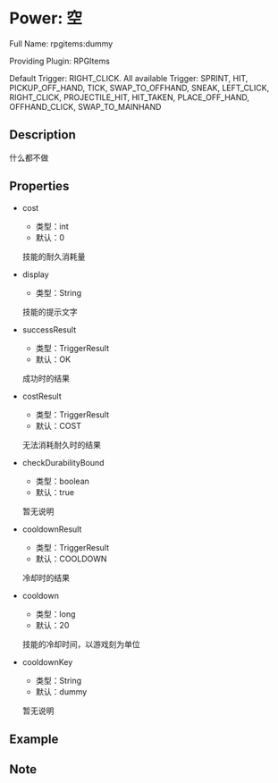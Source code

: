 # Power: 空

<!-- 本文件是通过游戏内 `/rpgitem gen-wiki` 命令生成的。 -->
<!-- 请只在对应的 "beginCustomXXXX" 与 "endCustomXXXX" 间编辑。  -->
<!-- 如果您想修改技能或其属性的描述， -->
<!-- 请修改 "resources/lang/zh_CN.yml" 中对应的项。 -->

Full Name: rpgitems:dummy

Providing Plugin: RPGItems

Default Trigger: RIGHT_CLICK. All available Trigger: SPRINT, HIT, PICKUP_OFF_HAND, TICK, SWAP_TO_OFFHAND, SNEAK, LEFT_CLICK, RIGHT_CLICK, PROJECTILE_HIT, HIT_TAKEN, PLACE_OFF_HAND, OFFHAND_CLICK, SWAP_TO_MAINHAND


<!-- beginCustomHeader -->
<!-- endCustomHeader -->

## Description

什么都不做
<!-- beginCustomDescription -->
<!-- endCustomDescription -->

## Properties

* cost

  * 类型：int
  * 默认：0

  技能的耐久消耗量

* display

  * 类型：String

  技能的提示文字

* successResult

  * 类型：TriggerResult
  * 默认：OK

  成功时的结果

* costResult

  * 类型：TriggerResult
  * 默认：COST

  无法消耗耐久时的结果

* checkDurabilityBound

  * 类型：boolean
  * 默认：true

  暂无说明

* cooldownResult

  * 类型：TriggerResult
  * 默认：COOLDOWN

  冷却时的结果

* cooldown

  * 类型：long
  * 默认：20

  技能的冷却时间，以游戏刻为单位

* cooldownKey

  * 类型：String
  * 默认：dummy

  暂无说明


<!-- beginCustomProperties -->
<!-- endCustomProperties -->

## Example

<!-- beginCustomExample -->
<!-- endCustomExample -->

## Note

<!-- beginCustomNote -->
<!-- endCustomNote -->
